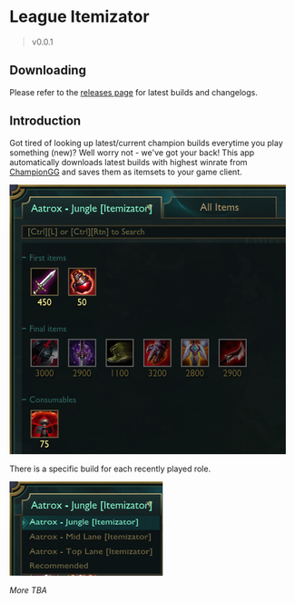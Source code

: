 # League Itemizator
> v0.0.1

## Downloading

Please refer to the [releases page](https://github.com/dolejska-daniel/league-itemizator-client/releases) for latest builds and changelogs.

## Introduction

Got tired of looking up latest/current champion builds everytime you play something (new)?
Well worry not - we've got your back!
This app automatically downloads latest builds with highest winrate from [ChampionGG](https://champion.gg/) and saves them as itemsets to your game client.

![Champion build overview](/images/readme-itemset.png?raw=true)

There is a specific build for each recently played role.

![Champion build selection](/images/readme-itemset-select.png?raw=true)

_More TBA_
